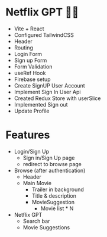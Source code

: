 # Netflix GPT 🚀🚀

- Vite + React
- Configured TailwindCSS
- Header
- Routing
- Login Form
- Sign up Form
- Form Validation
- useRef Hook
- Firebase setup
- Create SignUP User Account
- Implement Sign In User Api
- Created Redux Store with userSlice
- Implemented Sign out 
- Update Profile




# Features
- Login/Sign Up
    - Sign in/Sign Up page
    - redirect to browse page
- Browse (after authentication)
    - Header
    - Main Movie
       - Trailer in background 
       - Title & description
       - MovieSuggestion
         - Movie list * N
- Netflix GPT
    - Search bar
    - Movie Suggestions


